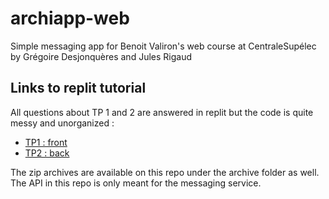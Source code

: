 # archiapp-web
Simple messaging app for Benoit Valiron's web course at CentraleSupélec by Grégoire Desjonquères and Jules Rigaud

## Links to replit tutorial
All questions about TP 1 and 2 are answered in replit but the code is quite messy and unorganized :

- [TP1 : front](https://replit.com/@julesrigaud200/MockUp)
- [TP2 : back](https://replit.com/@julesrigaud200/MessageBoard)

The zip archives are available on this repo under the archive folder as well. The API in this repo is only meant for the messaging service.

